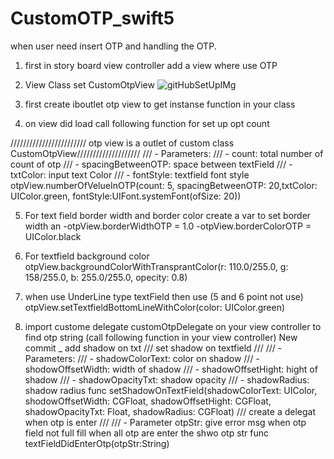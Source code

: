 # CustomOTP_swift5
when user need insert OTP and handling the OTP.


1. first in story board view controller add a view where use OTP

2. View Class set CustomOtpView 
![gitHubSetUpIMg](https://user-images.githubusercontent.com/23329039/63775225-862e3600-c8fc-11e9-9aa2-480bd8da65ca.png)

3. first create iboutlet otp view to get instanse function in your class

4. on view did load call following function for set up opt count 


//////////////////////// otp view is a outlet of custom class CustomOtpView////////////////////
/// - Parameters:
///   - count: total number of count of otp
///   - spacingBetweenOTP: space between textField
///   - txtColor: input text Color
///   - fontStyle: textfield font style
otpView.numberOfVelueInOTP(count: 5, spacingBetweenOTP: 20,txtColor: UIColor.green, fontStyle:UIFont.systemFont(ofSize: 20))

5. For text field border width and border color create a var to set border width an
-otpView.borderWidthOTP = 1.0
-otpView.borderColorOTP = UIColor.black


6. For textfield background color 
otpView.backgroundColorWithTransprantColor(r: 110.0/255.0, g: 158/255.0, b: 255.0/255.0, opecity: 0.8)

7. when use UnderLine type textField then use (5 and 6 point not use)
otpView.setTextfieldBottomLineWithColor(color: UIColor.green)

8. import custome delegate customOtpDelegate on your view controller to find otp string (call following function in your view controller)
New commit _ add shadow on txt
/// set shadow on textfield
///
/// - Parameters:
///   - shadowColorText: color on shadow
///   - shodowOffsetWidth: width of shadow
///   - shadowOffsetHight: hight of shadow
///   - shadowOpacityTxt: shadow opacity
///   - shadowRadius: shadow radius
func setShadowOnTextField(shadowColorText: UIColor, shodowOffsetWidth: CGFloat, shadowOffsetHight: CGFloat, shadowOpacityTxt: Float, shadowRadius: CGFloat)
/// create a delegat when otp is enter
///
/// - Parameter otpStr: give error msg when otp field not full fill when all otp are enter the shwo otp str
func textFieldDidEnterOtp(otpStr:String)

